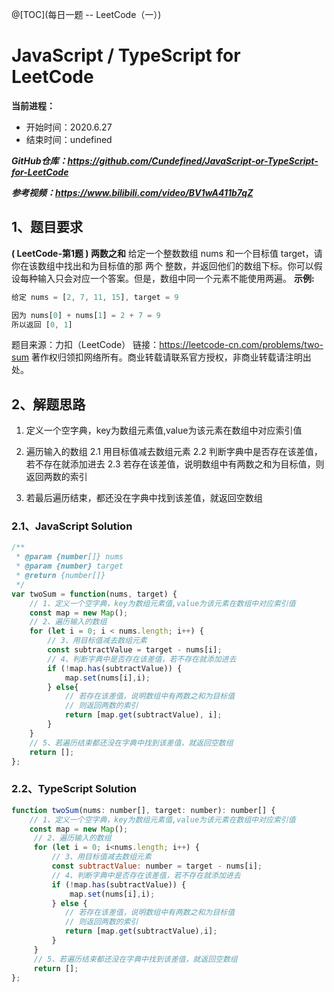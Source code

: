 @[TOC](每日一题 -- LeetCode（一）)

# JavaScript / TypeScript for LeetCode 
**当前进程：**

 - 开始时间：2020.6.27 
 - 结束时间：undefined

***GitHub仓库：https://github.com/Cundefined/JavaScript-or-TypeScript-for-LeetCode***

***参考视频：https://www.bilibili.com/video/BV1wA411b7qZ***

## 1、题目要求
**( LeetCode-第1题 )  两数之和**
       给定一个整数数组 nums 和一个目标值 target，请你在该数组中找出和为目标值的那 两个 整数，并返回他们的数组下标。你可以假设每种输入只会对应一个答案。但是，数组中同一个元素不能使用两遍。
	  **示例:**
	  

```javascript
给定 nums = [2, 7, 11, 15], target = 9

因为 nums[0] + nums[1] = 2 + 7 = 9
所以返回 [0, 1]
```
题目来源：力扣（LeetCode）
链接：https://leetcode-cn.com/problems/two-sum
著作权归领扣网络所有。商业转载请联系官方授权，非商业转载请注明出处。

## 2、解题思路

 1. 定义一个空字典，key为数组元素值,value为该元素在数组中对应索引值
 2. 遍历输入的数组
 	2.1 用目标值减去数组元素
 	2.2 判断字典中是否存在该差值，若不存在就添加进去 
 	2.3 若存在该差值，说明数组中有两数之和为目标值，则返回两数的索引

 3. 若最后遍历结束，都还没在字典中找到该差值，就返回空数组


### 2.1、JavaScript Solution

```javascript
/**
 * @param {number[]} nums
 * @param {number} target
 * @return {number[]}
 */
var twoSum = function(nums, target) {
    // 1、定义一个空字典，key为数组元素值,value为该元素在数组中对应索引值
    const map = new Map();
    // 2、遍历输入的数组
    for (let i = 0; i < nums.length; i++) {
        // 3、用目标值减去数组元素
        const subtractValue = target - nums[i];
        // 4、判断字典中是否存在该差值，若不存在就添加进去
        if (!map.has(subtractValue)) {
            map.set(nums[i],i);
        } else{
            // 若存在该差值，说明数组中有两数之和为目标值
            // 则返回两数的索引
            return [map.get(subtractValue), i];
        }
    }
    // 5、若遍历结束都还没在字典中找到该差值，就返回空数组
    return [];
};
```


### 2.2、TypeScript Solution

```javascript
function twoSum(nums: number[], target: number): number[] {
    // 1、定义一个空字典，key为数组元素值,value为该元素在数组中对应索引值
    const map = new Map();
     // 2、遍历输入的数组
     for (let i = 0; i<nums.length; i++) {
         // 3、用目标值减去数组元素
         const subtractValue: number = target - nums[i];
         // 4、判断字典中是否存在该差值，若不存在就添加进去
         if (!map.has(subtractValue)) {
             map.set(nums[i],i);
         } else {
            // 若存在该差值，说明数组中有两数之和为目标值
            // 则返回两数的索引
            return [map.get(subtractValue),i];
         }
     }
     // 5、若遍历结束都还没在字典中找到该差值，就返回空数组
     return [];
};
```
